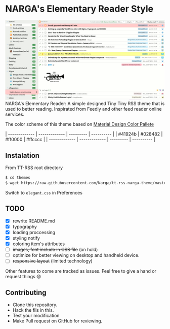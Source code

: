 NARGA's Elementary Reader Style
===============================

![expandable](https://raw.githubusercontent.com/Narga/tt-rss-narga-theme/master/screenshot.png)
NARGA's Elementary Reader: A simple designed Tiny Tiny RSS theme that is used to better reading. Inspirated from Feedly and other feed reader online services.

The color scheme of this theme based on [Material Design Color Pallete](http://zavoloklom.github.io/material-design-color-palette/colors.html)

| ------------- | ------------- | --------- | ---------- |
| #41924b       | #028482       | #ff0000   | #ffcccc    |
| ------------- | ------------- | --------- | ---------- |
## Instalation
From TT-RSS root directory
```bash
$ cd themes
$ wget https://raw.githubusercontent.com/Narga/tt-rss-narga-theme/master/elegant.css
```
Switch to `elegant.css` in Preferences

## TODO
- [x] rewrite README.md
- [x] typography
- [x] loading proccessing
- [x] styling notify
- [x] coloring item's attributes
- [ ] ~~images, font include in CSS file~~ (on hold)
- [ ] optimize for better viewing on desktop and handheld device.
- [ ] ~~responsive layout~~ (limited technology)

Other features to come are tracked as issues. Feel free to give a hand or request things :smile:


## Contributing
- Clone this repository.
- Hack the fils in this.
- Test your modification
- Make Pull request on GitHub for reviewing.

